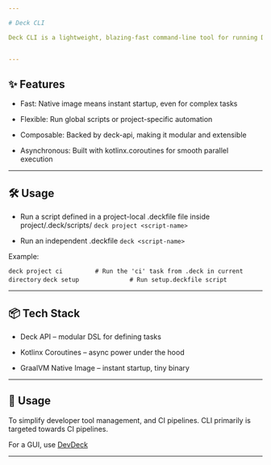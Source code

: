 ```yaml
---

# Deck CLI

Deck CLI is a lightweight, blazing-fast command-line tool for running Deck automation scripts - whether globally or per project. Powered by GraalVM native image and built with Kotlin, it’s optimized for simplicity, speed, and cross-platform consistency.


---
```


## ✨ Features

* Fast: Native image means instant startup, even for complex tasks

* Flexible: Run global scripts or project-specific automation

* Composable: Backed by deck-api, making it modular and extensible

* Asynchronous: Built with kotlinx.coroutines for smooth parallel execution



---

## 🛠️ Usage

* Run a script defined in a project-local .deckfile file inside project/.deck/scripts/
`deck project <script-name>`

* Run an independent .deckfile
`deck <script-name>`

Example:

`deck project ci         # Run the 'ci' task from .deck in current directory`
`deck setup              # Run setup.deckfile script`


---

## 📦 Tech Stack

* Deck API – modular DSL for defining tasks

* Kotlinx Coroutines – async power under the hood

* GraalVM Native Image – instant startup, tiny binary



---

## 💬 Usage

To simplify developer tool management, and CI pipelines. CLI primarily is targeted towards CI pipelines.

For a GUI, use [DevDeck](https://github.com/JustINCodingUK/DevDeck)

---